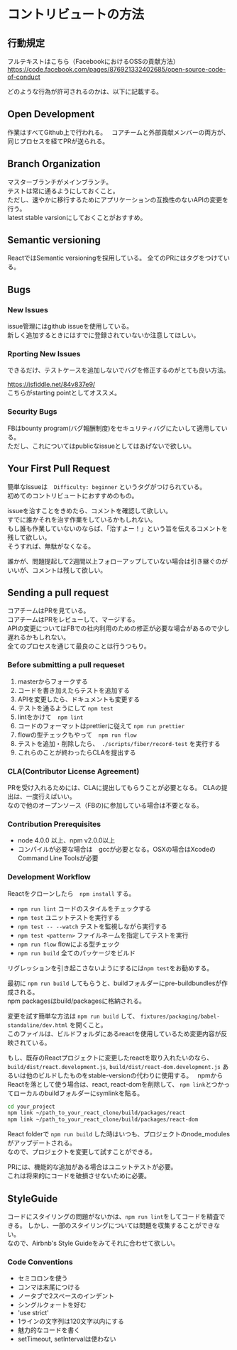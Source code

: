# コントリビュートの方法

## 行動規定
フルテキストはこちら（FacebookにおけるOSSの貢献方法）  
https://code.facebook.com/pages/876921332402685/open-source-code-of-conduct

どのような行為が許可されるのかは、以下に記載する。

## Open Development
作業はすべてGithub上で行われる。  
コアチームと外部貢献メンバーの両方が、同じプロセスを経てPRが送られる。

## Branch Organization
マスターブランチがメインブランチ。  
テストは常に通るようにしておくこと。  
ただし、速やかに移行するためにアプリケーションの互換性のないAPIの変更を行う。  
latest stable varsionにしておくことがおすすめ。

## Semantic versioning

ReactではSemantic versioningを採用している。
全てのPRにはタグをつけている。

## Bugs
### New Issues
issue管理にはgithub issueを使用している。  
新しく追加するときにはすでに登録されていないか注意してほしい。

### Rporting New Issues
できるだけ、テストケースを追加しないでバグを修正するのがとても良い方法。  

https://jsfiddle.net/84v837e9/  
こちらがstarting pointとしてオススメ。

### Security Bugs
FBはbounty program(バグ報酬制度)をセキュリティバグにたいして適用している。  
ただし、これについてはpublicなissueとしてはあげないで欲しい。

## Your First Pull Request
簡単なissueは　`Difficulty: beginner` というタグがつけられている。  
初めてのコントリビュートにおすすめのもの。

issueを治すことをきめたら、コメントを確認して欲しい。  
すでに誰かそれを治す作業をしているかもしれない。  
もし誰も作業していないのならば、「治すよー！」という旨を伝えるコメントを残して欲しい。  
そうすれば、無駄がなくなる。

誰かが、問題提起して2週間以上フォローアップしていない場合は引き継ぐのがいいが、コメントは残して欲しい。

## Sending a pull request
コアチームはPRを見ている。  
コアチームはPRをレビューして、マージする。  
APIの変更についてはFBでの社内利用のための修正が必要な場合があるので少し遅れるかもしれない。  
全てのプロセスを通じて最良のことは行うつもり。

### Before submitting a pull requeset

1. masterからフォークする
2. コードを書き加えたらテストを追加する
3. APIを変更したら、ドキュメントも変更する
4. テストを通るようにして `npm test`
5. lintをかけて　`npm lint`
6. コードのフォーマットはprettierに従えて `npm run prettier`
7. flowの型チェックもやって　`npm run flow`
8. テストを追加・削除したら、　`./scripts/fiber/record-test` を実行する
9. これらのことが終わったらCLAを提出する

### CLA(Contributor License Agreement)

PRを受け入れるためには、CLAに提出してもらうことが必要となる。
CLAの提出は、一度行えばいい。  
なので他のオープンソース（FBの)に参加している場合は不要となる。

### Contribution Prerequisites

- node 4.0.0 以上、npm v2.0.0以上
- コンパイルが必要な場合は　gccが必要となる。OSXの場合はXcodeのCommand Line Toolsが必要

### Development Workflow

Reactをクローンしたら　`npm install` する。

- `npm run lint` コードのスタイルをチェックする
- `npm test` ユニットテストを実行する
- `npm test -- --watch` テストを監視しながら実行する
- `npm test <pattern>` ファイルネームを指定してテストを実行
- `npm run flow` flowによる型チェック
- `npm run build` 全てのパッケージをビルド

リグレッションを引き起こさないようにするには`npm test`をお勧めする。

最初に `npm run build` してもらうと、buildフォルダーにpre-buildbundlesが作成される。  
npm packagesはbuild/packagesに格納される。

変更を試す簡単な方法は `npm run build` して、 `fixtures/packaging/babel-standaline/dev.html` を開くこと。  
このファイルは、ビルドフォルダにあるreactを使用しているため変更内容が反映されている。

もし、既存のReactプロジェクトに変更したreactを取り入れたいのなら、 `build/dist/react.development.js`, `build/dist/react-dom.development.js` あるいは他のビルドしたものをstable-versionの代わりに使用する。  
npmからReactを落として使う場合は、react, react-domを削除して、 `npm link`とつかってローカルのbuildフォルダーにsymlinkを貼る。

```sh
cd your_project
npm link ~/path_to_your_react_clone/build/packages/react
npm link ~/path_to_your_react_clone/build/packages/react-dom
```

React folderで `npm run build` した時はいつも、プロジェクトのnode_modulesがアップデートされる。  
なので、プロジェクトを変更して試すことができる。

PRには、機能的な追加がある場合はユニットテストが必要。  
これは将来的にコードを破損させないために必要。

## StyleGuide

コードにスタイリングの問題がないかは、`npm run lint`をしてコードを精査できる。
しかし、一部のスタイリングについては問題を収集することができない。  
なので、Airbnb's Style Guideをみてそれに合わせて欲しい。

### Code Conventions

- セミコロンを使う
- コンマは末尾につける
- ノータブで2スペースのインデント
- シングルクォートを好む
- 'use strict'
- 1ラインの文字列は120文字以内にする
- 魅力的なコードを書く
- setTimeout, setIntervalは使わない



